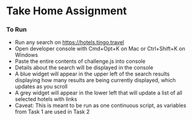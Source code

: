 # Take Home Assignment

### To Run

* Run any search on https://hotels.tingo.travel
* Open developer console with Cmd+Opt+K on Mac or Ctrl+Shift+K on Windows
* Paste the entire contents of challenge.js into console
* Details about the search will be displayed in the console
* A blue widget will appear in the upper left of the search results displaying
    how many results are being currently displayed, which updates as you scroll
* A grey widget will appear in the lower left that will update a list of all
    selected hotels with links
* Caveat: This is meant to be run as one continuous script, as variables from
    Task 1 are used in Task 2
